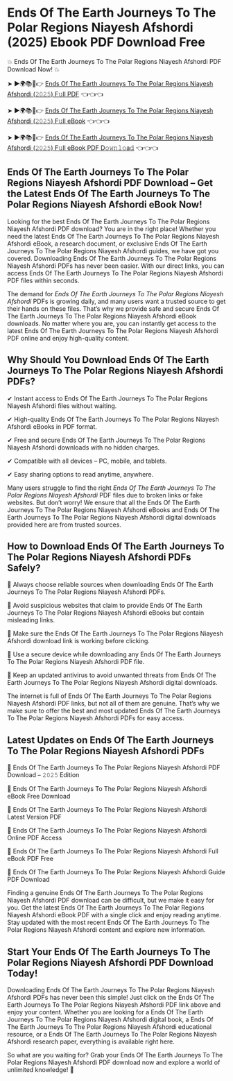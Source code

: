 # Ends Of The Earth Journeys To The Polar Regions Niayesh Afshordi (2025) Ebook PDF Download Free

💥 Ends Of The Earth Journeys To The Polar Regions Niayesh Afshordi PDF Download Now! 💥

➤ ►🌍📚📱👉 [Ends Of The Earth Journeys To The Polar Regions Niayesh Afshordi (𝟸𝟶𝟸𝟻) F𝚞ll PDF](https://getpdf.xyz/ends-of-the-earth-journeys-to-the-polar-regions-niayesh-afshordi) 👈👈👈


➤ ►🌍📚📱👉 [Ends Of The Earth Journeys To The Polar Regions Niayesh Afshordi (𝟸𝟶𝟸𝟻) F𝚞ll eBook](https://getpdf.xyz/ends-of-the-earth-journeys-to-the-polar-regions-niayesh-afshordi) 👈👈👈


➤ ►🌍📚📱👉 [Ends Of The Earth Journeys To The Polar Regions Niayesh Afshordi (𝟸𝟶𝟸𝟻) F𝚞ll eBook PDF D𝚘𝚠𝚗𝚕𝚘a𝚍](https://getpdf.xyz/ends-of-the-earth-journeys-to-the-polar-regions-niayesh-afshordi) 👈👈👈


## Ends Of The Earth Journeys To The Polar Regions Niayesh Afshordi PDF Download – Get the Latest Ends Of The Earth Journeys To The Polar Regions Niayesh Afshordi eBook Now!

Looking for the best Ends Of The Earth Journeys To The Polar Regions Niayesh Afshordi PDF download? You are in the right place! Whether you need the latest Ends Of The Earth Journeys To The Polar Regions Niayesh Afshordi eBook, a research document, or exclusive Ends Of The Earth Journeys To The Polar Regions Niayesh Afshordi guides, we have got you covered. Downloading Ends Of The Earth Journeys To The Polar Regions Niayesh Afshordi PDFs has never been easier. With our direct links, you can access Ends Of The Earth Journeys To The Polar Regions Niayesh Afshordi PDF files within seconds.

The demand for *Ends Of The Earth Journeys To The Polar Regions Niayesh Afshordi* PDFs is growing daily, and many users want a trusted source to get their hands on these files. That’s why we provide safe and secure Ends Of The Earth Journeys To The Polar Regions Niayesh Afshordi eBook downloads. No matter where you are, you can instantly get access to the latest Ends Of The Earth Journeys To The Polar Regions Niayesh Afshordi PDF online and enjoy high-quality content.

## Why Should You Download Ends Of The Earth Journeys To The Polar Regions Niayesh Afshordi PDFs?

✔ Instant access to Ends Of The Earth Journeys To The Polar Regions Niayesh Afshordi files without waiting.

✔ High-quality Ends Of The Earth Journeys To The Polar Regions Niayesh Afshordi eBooks in PDF format.

✔ Free and secure Ends Of The Earth Journeys To The Polar Regions Niayesh Afshordi downloads with no hidden charges.

✔ Compatible with all devices – PC, mobile, and tablets.

✔ Easy sharing options to read anytime, anywhere.

Many users struggle to find the right *Ends Of The Earth Journeys To The Polar Regions Niayesh Afshordi* PDF files due to broken links or fake websites. But don’t worry! We ensure that all the Ends Of The Earth Journeys To The Polar Regions Niayesh Afshordi eBooks and Ends Of The Earth Journeys To The Polar Regions Niayesh Afshordi digital downloads provided here are from trusted sources.

## How to Download Ends Of The Earth Journeys To The Polar Regions Niayesh Afshordi PDFs Safely?

📌 Always choose reliable sources when downloading Ends Of The Earth Journeys To The Polar Regions Niayesh Afshordi PDFs.

📌 Avoid suspicious websites that claim to provide Ends Of The Earth Journeys To The Polar Regions Niayesh Afshordi eBooks but contain misleading links.

📌 Make sure the Ends Of The Earth Journeys To The Polar Regions Niayesh Afshordi download link is working before clicking.

📌 Use a secure device while downloading any Ends Of The Earth Journeys To The Polar Regions Niayesh Afshordi PDF file.

📌 Keep an updated antivirus to avoid unwanted threats from Ends Of The Earth Journeys To The Polar Regions Niayesh Afshordi digital downloads.

The internet is full of Ends Of The Earth Journeys To The Polar Regions Niayesh Afshordi PDF links, but not all of them are genuine. That’s why we make sure to offer the best and most updated Ends Of The Earth Journeys To The Polar Regions Niayesh Afshordi PDFs for easy access.

## Latest Updates on Ends Of The Earth Journeys To The Polar Regions Niayesh Afshordi PDFs

🔹 Ends Of The Earth Journeys To The Polar Regions Niayesh Afshordi PDF Download – 𝟸𝟶𝟸𝟻 Edition

🔹 Ends Of The Earth Journeys To The Polar Regions Niayesh Afshordi eBook Free Download

🔹 Ends Of The Earth Journeys To The Polar Regions Niayesh Afshordi Latest Version PDF

🔹 Ends Of The Earth Journeys To The Polar Regions Niayesh Afshordi Online PDF Access

🔹 Ends Of The Earth Journeys To The Polar Regions Niayesh Afshordi Full eBook PDF Free

🔹 Ends Of The Earth Journeys To The Polar Regions Niayesh Afshordi Guide PDF Download

Finding a genuine Ends Of The Earth Journeys To The Polar Regions Niayesh Afshordi PDF download can be difficult, but we make it easy for you. Get the latest Ends Of The Earth Journeys To The Polar Regions Niayesh Afshordi eBook PDF with a single click and enjoy reading anytime. Stay updated with the most recent Ends Of The Earth Journeys To The Polar Regions Niayesh Afshordi content and explore new information.

## Start Your Ends Of The Earth Journeys To The Polar Regions Niayesh Afshordi PDF Download Today!

Downloading Ends Of The Earth Journeys To The Polar Regions Niayesh Afshordi PDFs has never been this simple! Just click on the Ends Of The Earth Journeys To The Polar Regions Niayesh Afshordi PDF link above and enjoy your content. Whether you are looking for a Ends Of The Earth Journeys To The Polar Regions Niayesh Afshordi digital book, a Ends Of The Earth Journeys To The Polar Regions Niayesh Afshordi educational resource, or a Ends Of The Earth Journeys To The Polar Regions Niayesh Afshordi research paper, everything is available right here.

So what are you waiting for? Grab your Ends Of The Earth Journeys To The Polar Regions Niayesh Afshordi PDF download now and explore a world of unlimited knowledge! 🚀